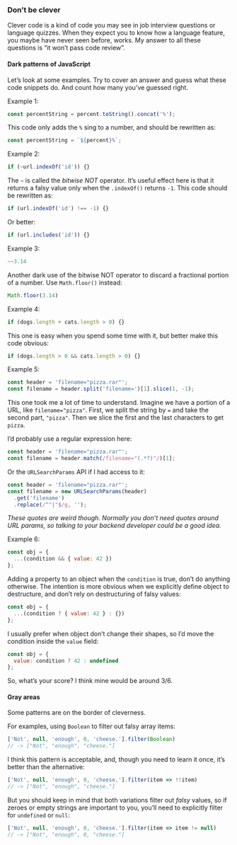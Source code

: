 ### Don’t be clever

Clever code is a kind of code you may see in job interview questions or language quizzes. When they expect you to know how a language feature, you maybe have never seen before, works. My answer to all these questions is “it won’t pass code review”.

#### Dark patterns of JavaScript

Let’s look at some examples. Try to cover an answer and guess what these code snippets do. And count how many you’ve guessed right.

Example 1:

<!-- const percent = 5 -->

```js
const percentString = percent.toString().concat('%');
```

This code only adds the `%` sing to a number, and should be rewritten as:

<!-- const percent = 5 -->

```js
const percentString = `${percent}%`;
```

Example 2:

<!-- const url = 'index.html?id=5' -->

<!-- prettier-ignore -->
```js
if (~url.indexOf('id')) {}
```

The `~` is called the _bitwise NOT_ operator. It’s useful effect here is that it returns a falsy value only when the `.indexOf()` returns `-1`. This code should be rewritten as:

<!-- const url = 'index.html?id=5' -->

<!-- prettier-ignore -->
```js
if (url.indexOf('id') !== -1) {}
```

Or better:

<!-- const url = 'index.html?id=5' -->

<!-- prettier-ignore -->
```js
if (url.includes('id')) {}
```

Example 3:

<!-- prettier-ignore -->
```js
~~3.14
```

Another dark use of the bitwise NOT operator to discard a fractional portion of a number. Use `Math.floor()` instead:

<!-- prettier-ignore -->
```js
Math.floor(3.14)
```

Example 4:

<!-- const dogs = [], cats = [] -->

<!-- prettier-ignore -->
```js
if (dogs.length + cats.length > 0) {}
```

This one is easy when you spend some time with it, but better make this code obvious:

<!-- const dogs = [], cats = [] -->

<!-- prettier-ignore -->
```js
if (dogs.length > 0 && cats.length > 0) {}
```

Example 5:

```js
const header = 'filename="pizza.rar"';
const filename = header.split('filename=')[1].slice(1, -1);
```

This one took me a lot of time to understand. Imagine we have a portion of a URL, like `filename="pizza"`. First, we split the string by `=` and take the second part, `"pizza"`. Then we slice the first and the last characters to get `pizza`.

I’d probably use a regular expression here:

```js
const header = 'filename="pizza.rar"';
const filename = header.match(/filename="(.*?)"/)[1];
```

Or the `URLSearchParams` API if I had access to it:

```js
const header = 'filename="pizza.rar"';
const filename = new URLSearchParams(header)
  .get('filename')
  .replace(/^"|"$/g, '');
```

_These quotes are weird though. Normally you don’t need quotes around URL params, so talking to your backend developer could be a good idea._

Example 6:

<!-- const condition = true -->

```js
const obj = {
  ...(condition && { value: 42 })
};
```

Adding a property to an object when the `condition` is true, don’t do anything otherwise. The intention is more obvious when we explicitly define object to destructure, and don’t rely on destructuring of falsy values:

<!-- const condition = true -->

```js
const obj = {
  ...(condition ? { value: 42 } : {})
};
```

I usually prefer when object don’t change their shapes, so I’d move the condition inside the `value` field:

<!-- const condition = true -->

```js
const obj = {
  value: condition ? 42 : undefined
};
```

So, what’s your score? I think mine would be around 3/6.

#### Gray areas

Some patterns are on the border of cleverness.

For examples, using `Boolean` to filter out falsy array items:

<!-- prettier-ignore -->
```js
['Not', null, 'enough', 0, 'cheese.'].filter(Boolean)
// -> ["Not", "enough", "cheese."]
```

I think this pattern is acceptable, and, though you need to learn it once, it’s better than the alternative:

<!-- prettier-ignore -->
```js
['Not', null, 'enough', 0, 'cheese.'].filter(item => !!item)
// -> ["Not", "enough", "cheese."]
```

But you should keep in mind that both variations filter out _falsy_ values, so if zeroes or empty strings are important to you, you’ll need to explicitly filter for `undefined` or `null`:

<!-- prettier-ignore -->
```js
['Not', null, 'enough', 0, 'cheese.'].filter(item => item != null)
// -> ["Not", "enough", 0, "cheese."]
```
